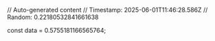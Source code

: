 // Auto-generated content
// Timestamp: 2025-06-01T11:46:28.586Z
// Random: 0.22180532841661638

const data = 0.5755181166565764;